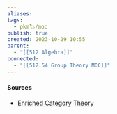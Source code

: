 ```yaml
---
aliases: 
tags:
  - pkm🏷/moc
publish: true
created: 2023-10-29 10:55
parent:
  - "[[512 Algebra]]"
connected:
  - "[[512.54 Group Theory MOC]]"
---
```
















#### Sources
- [Enriched Category Theory](https://www.youtube.com/playlist?list=PLd8NbPjkXPlhkYKcf02_9riM629t3MjPV)
